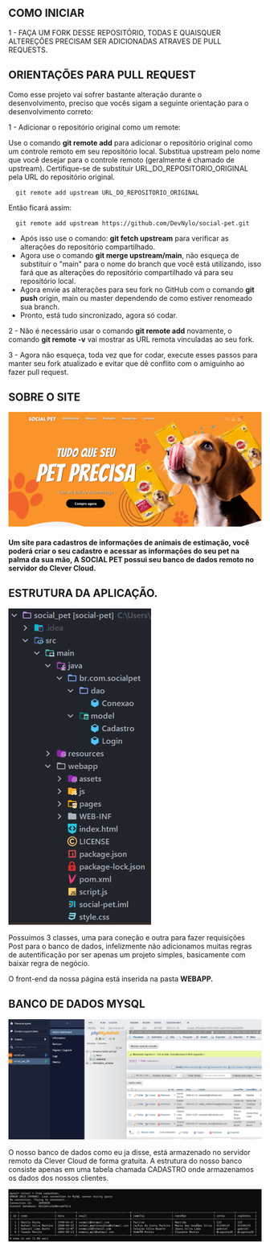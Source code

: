 ## COMO INICIAR

1 - FAÇA UM FORK DESSE REPOSITÓRIO, TODAS E QUAISQUER ALTEREÇÕES PRECISAM SER ADICIONADAS ATRAVES DE PULL REQUESTS.

## ORIENTAÇÕES PARA PULL REQUEST

Como esse projeto vai sofrer bastante alteração durante o desenvolvimento, preciso que vocês sigam a seguinte orientação para o desenvolvimento correto:

1 - Adicionar o repositório original como um remote:

Use o comando <strong>git remote add</strong> para adicionar o repositório original como um controle remoto em seu repositório local. Substitua upstream pelo nome que você desejar para o controle remoto (geralmente é chamado de upstream). Certifique-se de substituir URL_DO_REPOSITORIO_ORIGINAL pela URL do repositório original.

      git remote add upstream URL_DO_REPOSITORIO_ORIGINAL

Então ficará assim:

      git remote add upstream https://github.com/DevNylo/social-pet.git

  - Após isso use o comando: <strong>git fetch upstream</strong> para verificar as alterações do repositório compartilhado.
  - Agora use o comando <strong>git merge upstream/main</strong>, não esqueça de substituir o "main" para o nome do branch que você está utilizando, isso fará que as alterações do repositório compartilhado vá para seu repositório local.
  - Agora envie as alterações para seu fork no GitHub com o comando <strong>git push </strong>origin, main ou master dependendo de como estiver renomeado sua branch.
  - Pronto, está tudo sincronizado, agora só codar.

2 - Não é necessário usar o comando <strong>git remote add</strong> novamente, o comando <strong>git remote -v</strong> vai mostrar as URL remota vinculadas ao seu fork.

3 - Agora não esqueça, toda vez que for codar, execute esses passos para manter seu fork atualizado e evitar que dê conflito com o amiguinho ao fazer pull request.


## SOBRE O SITE

<img src="src/main/resources/image_to_md/banner.png" alt="Banner">

#### Um site para cadastros de informações de animais de estimação, você poderá criar o seu cadastro e acessar as informações do seu pet na palma da sua mão, A SOCIAL PET possui seu banco de dados remoto no servidor do Clever Cloud.

## ESTRUTURA DA APLICAÇÃO.

<img src="src/main/resources/image_to_md/estrutura.png" alt="Estrutura">

<p>Possuímos 3 classes, uma para coneção e outra para fazer requisições Post para o banco de dados, infelizmente não adicionamos muitas regras de autentificação por ser apenas um projeto simples, basicamente com baixar regra de negócio.</p>

<p>O front-end da nossa página está inserida na pasta <strong>WEBAPP.</strong></p>

## BANCO DE DADOS MYSQL

<img src="src/main/resources/image_to_md/db_conn.png" alt="Banco de Dados">

<p>O nosso banco de dados como eu ja disse, está armazenado no servidor remoto da Clever Cloud de forma gratuita. A estrutura do nosso banco consiste apenas em uma tabela chamada CADASTRO onde armazenamos os dados dos nossos clientes.</p>

<img src="src/main/resources/image_to_md/db_resume.png" alt="Banco de Dados">



